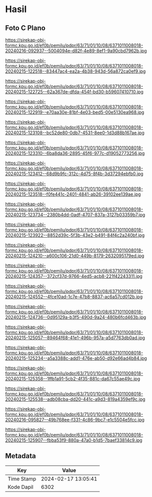 # Hasil

## Foto C Plano

https://sirekap-obj-formc.kpu.go.id/ef0b/pemilu/pdpr/63/71/01/10/08/6371011008018-20240216-092937--5004094e-d82f-4e89-8ef1-9a90cbd7962b.jpg

https://sirekap-obj-formc.kpu.go.id/ef0b/pemilu/pdpr/63/71/01/10/08/6371011008018-20240215-122518--83447ac4-ea2a-4b38-943d-56a872ca0ef9.jpg

https://sirekap-obj-formc.kpu.go.id/ef0b/pemilu/pdpr/63/71/01/10/08/6371011008018-20240215-122725--62a367de-dfda-454f-bd30-b59607410710.jpg

https://sirekap-obj-formc.kpu.go.id/ef0b/pemilu/pdpr/63/71/01/10/08/6371011008018-20240215-122919--e70aa30e-81bf-4e03-bed5-00e5130ea968.jpg

https://sirekap-obj-formc.kpu.go.id/ef0b/pemilu/pdpr/63/71/01/10/08/6371011008018-20240215-123108--bc52de80-0db7-4531-8ee0-1d3d88b167ae.jpg

https://sirekap-obj-formc.kpu.go.id/ef0b/pemilu/pdpr/63/71/01/10/08/6371011008018-20240215-123310--6ba8da36-2895-45f6-977c-d19052773256.jpg

https://sirekap-obj-formc.kpu.go.id/ef0b/pemilu/pdpr/63/71/01/10/08/6371011008018-20240215-123412--68d9b9fc-312c-4d75-8f4b-3d37294ebfb0.jpg

https://sirekap-obj-formc.kpu.go.id/ef0b/pemilu/pdpr/63/71/01/10/08/6371011008018-20240215-123518--f0fe441c-2401-4841-ab26-39102ee139ae.jpg

https://sirekap-obj-formc.kpu.go.id/ef0b/pemilu/pdpr/63/71/01/10/08/6371011008018-20240215-123734--2380b4dd-0adf-4707-837a-3127b03359b7.jpg

https://sirekap-obj-formc.kpu.go.id/ef0b/pemilu/pdpr/63/71/01/10/08/6371011008018-20240215-123922--8852d39c-5f3b-43e2-b491-84f4c2a240bf.jpg

https://sirekap-obj-formc.kpu.go.id/ef0b/pemilu/pdpr/63/71/01/10/08/6371011008018-20240215-124210--a600c106-21d0-449b-8179-2632095179ed.jpg

https://sirekap-obj-formc.kpu.go.id/ef0b/pemilu/pdpr/63/71/01/10/08/6371011008018-20240215-124357--372cf37d-9766-4ed5-acb8-221f42243311.jpg

https://sirekap-obj-formc.kpu.go.id/ef0b/pemilu/pdpr/63/71/01/10/08/6371011008018-20240215-124552--4fce10ad-1c7e-47b8-8837-ac6a57cd012b.jpg

https://sirekap-obj-formc.kpu.go.id/ef0b/pemilu/pdpr/63/71/01/10/08/6371011008018-20240215-124736--0d95129a-b3f5-490d-9a24-480b6fcd463b.jpg

https://sirekap-obj-formc.kpu.go.id/ef0b/pemilu/pdpr/63/71/01/10/08/6371011008018-20240215-125057--89464f68-41e1-496b-957a-a5d7763db0ad.jpg

https://sirekap-obj-formc.kpu.go.id/ef0b/pemilu/pdpr/63/71/01/10/08/6371011008018-20240215-125234--a5a3388c-add1-476e-ab50-d92e66ad4b84.jpg

https://sirekap-obj-formc.kpu.go.id/ef0b/pemilu/pdpr/63/71/01/10/08/6371011008018-20240215-125358--1ffb1a91-5cb2-4f35-881c-da67c55ae49c.jpg

https://sirekap-obj-formc.kpu.go.id/ef0b/pemilu/pdpr/63/71/01/10/08/6371011008018-20240215-125538--adb08cba-dd20-441c-a9d3-819a4359ef9c.jpg

https://sirekap-obj-formc.kpu.go.id/ef0b/pemilu/pdpr/63/71/01/10/08/6371011008018-20240216-095827--49b768ee-f331-4c86-9bc7-e1c5504e5fcc.jpg

https://sirekap-obj-formc.kpu.go.id/ef0b/pemilu/pdpr/63/71/01/10/08/6371011008018-20240215-125907--fbba53f9-880a-47a0-b1d5-7baef33814c9.jpg


## Metadata

| Key        | Value               |
| ---------- | ------------------- |
| Time Stamp | 2024-02-17 13:05:41 |
| Kode Dapil | 6302                |



